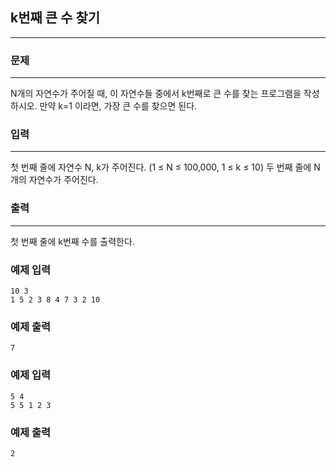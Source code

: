 ## k번째 큰 수 찾기
***
### 문제
***
N개의 자연수가 주어질 때, 이 자연수들 중에서 k번째로 큰 수를 찾는 프로그램을 작성하시오. 만약 k=1 이라면, 가장 큰 수를 찾으면 된다.

 
### 입력
***
첫 번째 줄에 자연수 N, k가 주어진다. (1 ≤ N ≤ 100,000, 1 ≤ k ≤ 10) 두 번째 줄에 N개의 자연수가 주어진다.  
 
### 출력
***
첫 번째 줄에 k번째 수를 출력한다.

### 예제 입력
```
10 3
1 5 2 3 8 4 7 3 2 10
```
### 예제 출력
```
7
```

### 예제 입력
```
5 4
5 5 1 2 3

```
### 예제 출력
```
2
```
